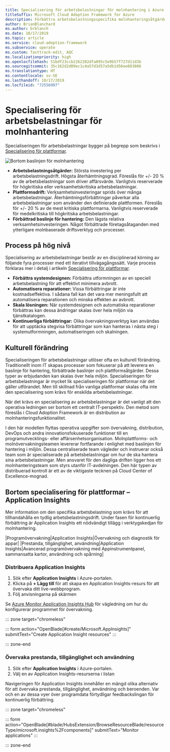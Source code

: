 ```yaml
---
title: Specialisering för arbetsbelastningar för molnhantering i Azure
titleSuffix: Microsoft Cloud Adoption Framework for Azure
description: Förbättra arbetsbelastningsspecifika molnhanteringsåtgärder
author: BrianBlanchard
ms.author: brblanch
ms.date: 10/17/2019
ms.topic: article
ms.service: cloud-adoption-framework
ms.subservice: operate
ms.custom: fasttrack-edit, AQC
ms.localizationpriority: high
ms.openlocfilehash: 51bdf23ccb2262202dfa095c5e9b57f727d11d3b
ms.sourcegitcommit: 35c162d2d09ec1c4a57d3d57a5db1d56ee883806
ms.translationtype: HT
ms.contentlocale: sv-SE
ms.lasthandoff: 10/17/2019
ms.locfileid: "72556997"
---
```

# <a name="workload-specialization-for-cloud-management"></a>Specialisering för arbetsbelastningar för molnhantering

Specialiseringen för arbetsbelastningar bygger på begrepp som beskrivs i [Specialisering för plattformar](./platform-specialization.md).

![Bortom baslinjen för molnhantering](../../_images/manage/beyond-the-baseline.png)

- **Arbetsbelastningsåtgärder:** Största investering per arbetsbelastningsdrift. Högsta återhämtningsgrad. Föreslås för +/- 20 % av de arbetsbelastningar som driver affärsvärde. Vanligtvis reserverade för högkritiska eller verksamhetskritiska arbetsbelastningar.
- **Plattformsdrift:** Verksamhetsinvesteringar sprids över många arbetsbelastningar. Återhämtningsförbättringar påverkar alla arbetsbelastningar som använder den definierade plattformen. Föreslås för +/- 20 % av de mest kritiska plattformarna. Vanligtvis reserverade för medelkritiska till högkritiska arbetsbelastningar.
- **Förbättrad baslinje för hantering:** Den lägsta relativa verksamhetsinvesteringen. Något förbättrade företagsåtaganden med ytterligare molnbaserade driftsverktyg och processer.

## <a name="high-level-process"></a>Process på hög nivå

Specialisering av arbetsbelastningar består av en disciplinerad körning av följande fyra processer med ett iterativt tillvägagångssätt. Varje process förklaras mer i detalj i artikeln [Specialisering för plattformar](./platform-specialization.md).

- **Förbättra systemdesignen:** Förbättra utformningen av en speciell arbetsbelastning för att effektivt minimera avbrott.
- **Automatisera reparationer:** Vissa förbättringar är inte kostnadseffektiva. I sådana fall kan det vara mer meningsfullt att automatisera reparationen och minska effekten av avbrott.
- **Skala lösningen:** När systemdesignen och automatiska reparationer förbättras kan dessa ändringar skalas över hela miljön via tjänstkatalogen.
- **Kontinuerliga förbättringar:** Olika övervakningsverktyg kan användas för att upptäcka stegvisa förbättringar som kan hanteras i nästa steg i systemutformningen, automatiseringen och skalningen.

## <a name="cultural-change"></a>Kulturell förändring

Specialiseringen för arbetsbelastningar utlöser ofta en kulturell förändring. Traditionellt inom IT skapas processer som fokuserar på att leverera en baslinje för hantering, förbättrade baslinjer och plattformsåtgärder. Dessa typer av erbjudanden kan skalas över hela miljön. Specialiseringen för arbetsbelastningar är mycket lik specialiseringen för plattformar när det gäller utförandet. Men till skillnad från vanliga plattformar skalas ofta inte den specialisering som krävs för enskilda arbetsbelastningar.

När det krävs en specialisering av arbetsbelastningar är det vanligt att den operativa ledningen ser bortom ett centralt IT-perspektiv. Den metod som föreslås i Cloud Adoption Framework är en distribution av molnhanteringsfunktionalitet.

I den här modellen flyttas operativa uppgifter som övervakning, distribution, DevOps och andra innovationsfokuserade funktioner till en programutvecklings- eller affärsenhetsorganisation. Molnplattforms- och molnövervakningsteamen levererar fortfarande i enlighet med baslinjen för hantering i miljön. Dessa centraliserade team vägleder och instruerar också team som är specialiserade på arbetsbelastningar om hur de ska hantera sina arbetsbelastningar. Men ansvaret för den dagliga driften ligger hos ett molnhanteringsteam som styrs utanför IT-avdelningen. Den här typen av distribuerad kontroll är ett av de viktigaste tecknen på Cloud Center of Excellence-mognad.

## <a name="beyond-platform-specialization---application-insights"></a>Bortom specialisering för plattformar – Application Insights

Mer information om den specifika arbetsbelastning som krävs för att tillhandahålla en tydlig arbetsbelastningsdrift. Under fasen för kontinuerlig förbättring är Application Insights ett nödvändigt tillägg i verktygskedjan för molnhantering.

|Programövervakning|Application Insights|Övervakning och diagnostik för appar| |Prestanda, tillgänglighet, användning|Application Insights|Avancerad programövervakning med Appinstrumentpanel, sammansatta kartor, användning och spårning|

### <a name="deploy-application-insights"></a>Distribuera Application Insights

1. Sök efter **Application Insights** i Azure-portalen.
2. Klicka på **+ Lägg till** för att skapa en Application Insights-resurs för att övervaka ditt live-webbprogram.
3. Följ anvisningarna på skärmen

Se [Azure Monitor Application Insights Hub](https://docs.microsoft.com/azure/azure-monitor/azure-monitor-app-hub) för vägledning om hur du konfigurerar programmet för övervakning.

::: zone target="chromeless"

::: form action="OpenBlade[#create/Microsoft.AppInsights]" submitText="Create Application Insight resources" :::

::: zone-end

### <a name="monitor-performance-availability-and-usage"></a>Övervaka prestanda, tillgänglighet och användning

1. Sök efter **Application Insights** i Azure-portalen.
2. Välj en av Application Insights-resurserna i listan

Navigeringen för Application Insights innehåller en mängd olika alternativ för att övervaka prestanda, tillgänglighet, användning och beroenden. Var och en av dessa vyer över programdata förtydligar feedbackslingan för kontinuerlig förbättring.

::: zone target="chromeless"

<!-- markdownlint-disable DOCSMD001 -->

::: form action="OpenBlade[#blade/HubsExtension/BrowseResourceBlade/resourceType/microsoft.insights%2Fcomponents]" submitText="Monitor applications" :::

<!-- markdownlint-enable DOCSMD001 -->

::: zone-end
